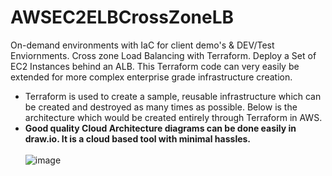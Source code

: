 # AWSEC2ELBCrossZoneLB
On-demand environments with IaC for client demo's & DEV/Test Enviornments. Cross zone Load Balancing with Terraform. Deploy a Set of EC2 Instances behind an ALB. This Terraform code can very easily be extended for more complex enterprise grade infrastructure creation.
* Terraform is used to create a sample, reusable infrastructure which can be created and destroyed as many times as possible. Below is the architecture which would be created entirely through Terraform in AWS. <br/>
* **Good quality Cloud Architecture diagrams can be done easily in draw.io. It is a cloud based tool with minimal hassles.** <br/><br/>
![image](https://user-images.githubusercontent.com/92582005/210149141-ecea4e4a-95df-44d8-a0ac-db6000e11dd5.png) <br/>
